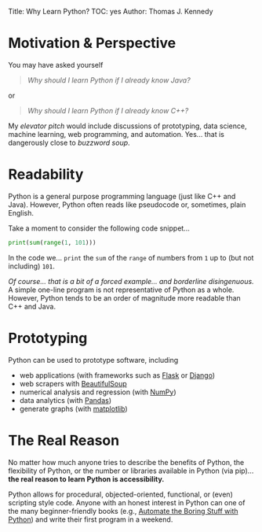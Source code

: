 Title: Why Learn Python?
TOC: yes
Author: Thomas J. Kennedy


# Motivation & Perspective

You may have asked yourself

> *Why should I learn Python if I already know Java?*

or

> *Why should I learn Python if I already know C++?*

My *elevator pitch* would include discussions of prototyping, data science,
machine learning, web programming, and automation. Yes... that is dangerously
close to *buzzword soup*.


# Readability

Python is a general purpose programming language (just like C++ and Java).
However, Python often reads like pseudocode or, sometimes, plain English.

Take a moment to consider the following code snippet...

```python
print(sum(range(1, 101)))
```

In the code we... `print` the `sum` of the `range` of numbers from `1` up to
(but not including) `101`.

*Of course... that is a bit of a forced example... and borderline
disingenuous.* A simple one-line program is not representative of Python as a
whole. However, Python tends to be an order of magnitude more readable than C++
and Java.


# Prototyping

Python can be used to prototype software, including

  - web applications (with frameworks such as
    <a href="https://flask.palletsprojects.com/" target="_blank">Flask</a> or
    <a href="https://www.djangoproject.com/" target="_blank">Django</a>)
  - web scrapers with
    <a href="https://www.crummy.com/software/BeautifulSoup/bs4/doc/" target="_blank">BeautifulSoup</a>
  - numerical analysis and regression (with <a href="https://numpy.org/" target="_blank">NumPy</a>)
  - data analytics (with <a href="https://pandas.pydata.org/" target="_blank">Pandas</a>)
  - generate graphs (with <a href="https://matplotlib.org/" target="_blank">matplotlib</a>)


# The Real Reason

No matter how much anyone tries to describe the benefits of Python, the
flexibility of Python, or the number or libraries available in Python (via
pip)... **the real reason to learn Python is accessibility.**

Python allows for procedural, objected-oriented, functional, or (even)
scripting style code. Anyone with an honest interest in Python can one of the
many beginner-friendly books (e.g., [Automate the Boring Stuff with
Python](https://automatetheboringstuff.com/)) and write their first program in
a weekend.

